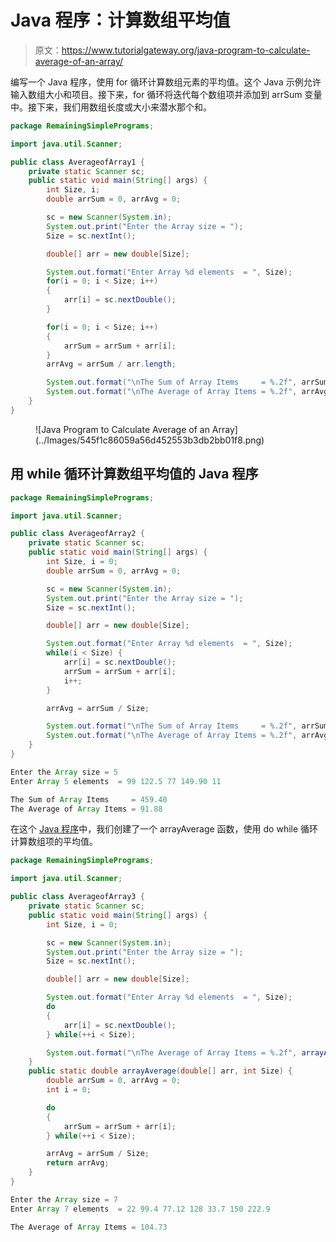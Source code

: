 # Java 程序：计算数组平均值

> 原文：<https://www.tutorialgateway.org/java-program-to-calculate-average-of-an-array/>

编写一个 Java 程序，使用 for 循环计算数组元素的平均值。这个 Java 示例允许输入数组大小和项目。接下来，for 循环将迭代每个数组项并添加到 arrSum 变量中。接下来，我们用数组长度或大小来潜水那个和。

```java
package RemainingSimplePrograms;

import java.util.Scanner;

public class AverageofArray1 {
	private static Scanner sc;
	public static void main(String[] args) {
		int Size, i;
		double arrSum = 0, arrAvg = 0;

		sc = new Scanner(System.in);		
		System.out.print("Enter the Array size = ");
		Size = sc.nextInt();

		double[] arr = new double[Size];

		System.out.format("Enter Array %d elements  = ", Size);
		for(i = 0; i < Size; i++) 
		{
			arr[i] = sc.nextDouble();
		}

		for(i = 0; i < Size; i++) 
		{
			arrSum = arrSum + arr[i];
		}
		arrAvg = arrSum / arr.length;

		System.out.format("\nThe Sum of Array Items     = %.2f", arrSum);
		System.out.format("\nThe Average of Array Items = %.2f", arrAvg);
	}
}
```

<figure class="wp-block-image size-large">![Java Program to Calculate Average of an Array](../Images/545f1c86059a56d452553b3db2bb01f8.png)</figure>

## 用 while 循环计算数组平均值的 Java 程序

```java
package RemainingSimplePrograms;

import java.util.Scanner;

public class AverageofArray2 {
	private static Scanner sc;
	public static void main(String[] args) {
		int Size, i = 0;
		double arrSum = 0, arrAvg = 0;

		sc = new Scanner(System.in);		
		System.out.print("Enter the Array size = ");
		Size = sc.nextInt();

		double[] arr = new double[Size];

		System.out.format("Enter Array %d elements  = ", Size);
		while(i < Size) {
			arr[i] = sc.nextDouble();
			arrSum = arrSum + arr[i];
			i++;
		}

		arrAvg = arrSum / Size;

		System.out.format("\nThe Sum of Array Items     = %.2f", arrSum);
		System.out.format("\nThe Average of Array Items = %.2f", arrAvg);
	}
}
```

```java
Enter the Array size = 5
Enter Array 5 elements  = 99 122.5 77 149.90 11

The Sum of Array Items     = 459.40
The Average of Array Items = 91.88
```

在这个 [Java 程序](https://www.tutorialgateway.org/learn-java-programs/)中，我们创建了一个 arrayAverage 函数，使用 do while 循环计算数组项的平均值。

```java
package RemainingSimplePrograms;

import java.util.Scanner;

public class AverageofArray3 {
	private static Scanner sc;
	public static void main(String[] args) {
		int Size, i = 0;

		sc = new Scanner(System.in);		
		System.out.print("Enter the Array size = ");
		Size = sc.nextInt();

		double[] arr = new double[Size];

		System.out.format("Enter Array %d elements  = ", Size);
		do 
		{
			arr[i] = sc.nextDouble();
		} while(++i < Size);

		System.out.format("\nThe Average of Array Items = %.2f", arrayAverage(arr, Size));
	}
	public static double arrayAverage(double[] arr, int Size) {
		double arrSum = 0, arrAvg = 0;
		int i = 0;

		do 
		{
			arrSum = arrSum + arr[i];
		} while(++i < Size);

		arrAvg = arrSum / Size;
		return arrAvg;
	}
}
```

```java
Enter the Array size = 7
Enter Array 7 elements  = 22 99.4 77.12 128 33.7 150 222.9

The Average of Array Items = 104.73
```